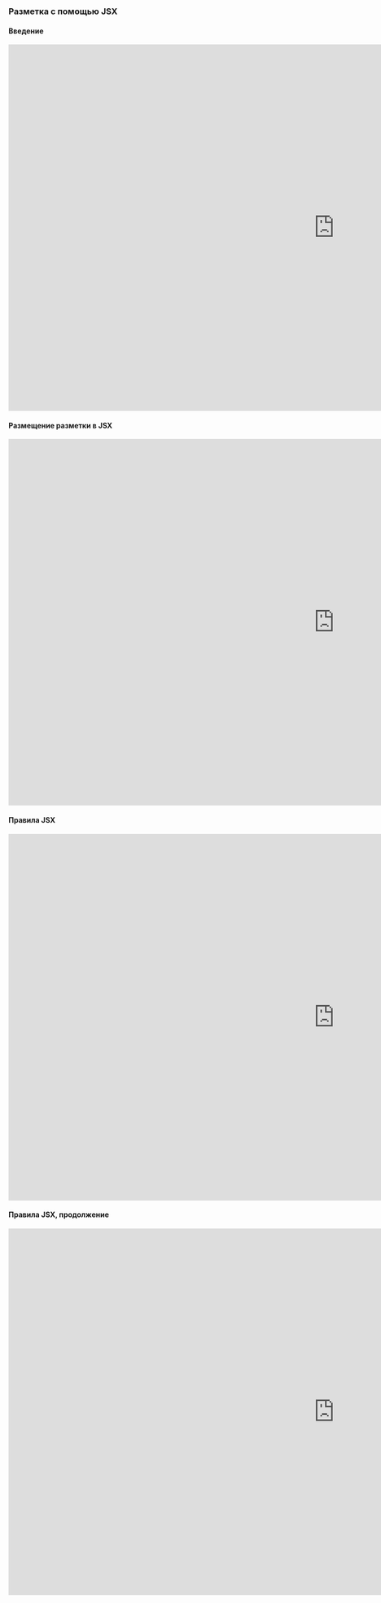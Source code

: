### Разметка с помощью JSX

#### Введение

<iframe src="https://vk.com/video_ext.php?oid=-226936808&id=456239029&hd=3" width="1280" height="720" allow="autoplay; encrypted-media; fullscreen; picture-in-picture; screen-wake-lock;" frameborder="0" allowfullscreen></iframe>

#### Размещение разметки в JSX

<iframe src="https://vk.com/video_ext.php?oid=-226936808&id=456239030&hd=3" width="1280" height="720" allow="autoplay; encrypted-media; fullscreen; picture-in-picture; screen-wake-lock;" frameborder="0" allowfullscreen></iframe>

#### Правила JSX

<iframe src="https://vk.com/video_ext.php?oid=-226936808&id=456239031&hd=3" width="1280" height="720" allow="autoplay; encrypted-media; fullscreen; picture-in-picture; screen-wake-lock;" frameborder="0" allowfullscreen></iframe>

#### Правила JSX, продолжение

<iframe src="https://vk.com/video_ext.php?oid=-226936808&id=456239032&hd=3" width="1280" height="720" allow="autoplay; encrypted-media; fullscreen; picture-in-picture; screen-wake-lock;" frameborder="0" allowfullscreen></iframe>